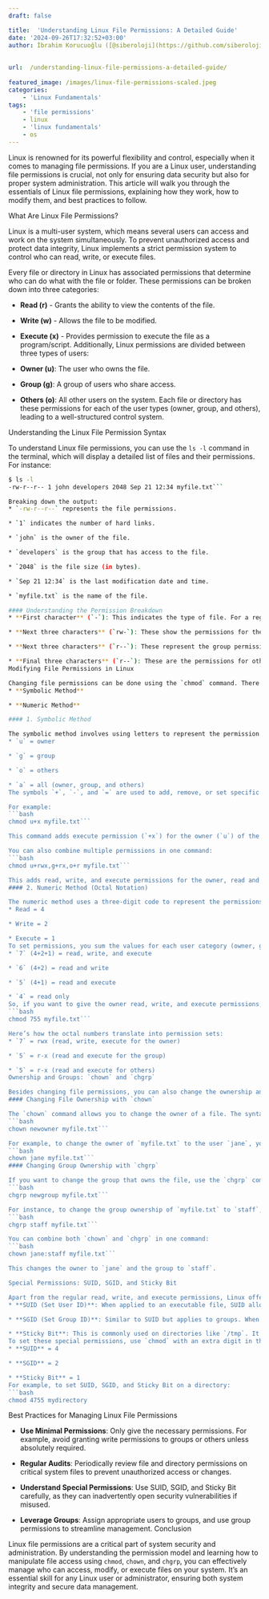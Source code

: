 ```yaml
---
draft: false

title:  'Understanding Linux File Permissions: A Detailed Guide'
date: '2024-09-26T17:32:52+03:00'
author: İbrahim Korucuoğlu ([@siberoloji](https://github.com/siberoloji))
 
 
url:  /understanding-linux-file-permissions-a-detailed-guide/
 
featured_image: /images/linux-file-permissions-scaled.jpeg
categories:
    - 'Linux Fundamentals'
tags:
    - 'file permissions'
    - linux
    - 'linux fundamentals'
    - os
---
```

Linux is renowned for its powerful flexibility and control, especially when it comes to managing file permissions. If you are a Linux user, understanding file permissions is crucial, not only for ensuring data security but also for proper system administration. This article will walk you through the essentials of Linux file permissions, explaining how they work, how to modify them, and best practices to follow.

What Are Linux File Permissions?

Linux is a multi-user system, which means several users can access and work on the system simultaneously. To prevent unauthorized access and protect data integrity, Linux implements a strict permission system to control who can read, write, or execute files.

Every file or directory in Linux has associated permissions that determine who can do what with the file or folder. These permissions can be broken down into three categories:
* **Read (r)** - Grants the ability to view the contents of the file.

* **Write (w)** - Allows the file to be modified.

* **Execute (x)** - Provides permission to execute the file as a program/script.
Additionally, Linux permissions are divided between three types of users:
* **Owner (u)**: The user who owns the file.

* **Group (g)**: A group of users who share access.

* **Others (o)**: All other users on the system.
Each file or directory has these permissions for each of the user types (owner, group, and others), leading to a well-structured control system.

Understanding the Linux File Permission Syntax

To understand Linux file permissions, you can use the `ls -l` command in the terminal, which will display a detailed list of files and their permissions. For instance:
```bash
$ ls -l
-rw-r--r-- 1 john developers 2048 Sep 21 12:34 myfile.txt```

Breaking down the output:
* `-rw-r--r--` represents the file permissions.

* `1` indicates the number of hard links.

* `john` is the owner of the file.

* `developers` is the group that has access to the file.

* `2048` is the file size (in bytes).

* `Sep 21 12:34` is the last modification date and time.

* `myfile.txt` is the name of the file.

#### Understanding the Permission Breakdown
* **First character** (`-`): This indicates the type of file. For a regular file, it’s `-`, for a directory it’s `d`.

* **Next three characters** (`rw-`): These show the permissions for the owner. In this case, the owner has read (r) and write (w) permissions, but not execute (x).

* **Next three characters** (`r--`): These represent the group permissions. Here, the group has read-only access.

* **Final three characters** (`r--`): These are the permissions for others (all other users), who also have read-only access.
Modifying File Permissions in Linux

Changing file permissions can be done using the `chmod` command. There are two methods to do this:
* **Symbolic Method**

* **Numeric Method**

#### 1. Symbolic Method

The symbolic method involves using letters to represent the permission categories and actions. Here's a breakdown of the syntax:
* `u` = owner

* `g` = group

* `o` = others

* `a` = all (owner, group, and others)
The symbols `+`, `-`, and `=` are used to add, remove, or set specific permissions.

For example:
```bash
chmod u+x myfile.txt```

This command adds execute permission (`+x`) for the owner (`u`) of the file `myfile.txt`.

You can also combine multiple permissions in one command:
```bash
chmod u+rwx,g+rx,o+r myfile.txt```

This adds read, write, and execute permissions for the owner, read and execute permissions for the group, and read permission for others.
#### 2. Numeric Method (Octal Notation)

The numeric method uses a three-digit code to represent the permissions. Each type of permission (read, write, execute) is assigned a value:
* Read = 4

* Write = 2

* Execute = 1
To set permissions, you sum the values for each user category (owner, group, others). For example:
* `7` (4+2+1) = read, write, and execute

* `6` (4+2) = read and write

* `5` (4+1) = read and execute

* `4` = read only
So, if you want to give the owner read, write, and execute permissions, the group read and execute permissions, and others only read permission, you would use:
```bash
chmod 755 myfile.txt```

Here’s how the octal numbers translate into permission sets:
* `7` = rwx (read, write, execute for the owner)

* `5` = r-x (read and execute for the group)

* `5` = r-x (read and execute for others)
Ownership and Groups: `chown` and `chgrp`

Besides changing file permissions, you can also change the ownership and group associated with a file using the `chown` and `chgrp` commands.
#### Changing File Ownership with `chown`

The `chown` command allows you to change the owner of a file. The syntax is:
```bash
chown newowner myfile.txt```

For example, to change the owner of `myfile.txt` to the user `jane`, you would use:
```bash
chown jane myfile.txt```
#### Changing Group Ownership with `chgrp`

If you want to change the group that owns the file, use the `chgrp` command:
```bash
chgrp newgroup myfile.txt```

For instance, to change the group ownership of `myfile.txt` to `staff`, use:
```bash
chgrp staff myfile.txt```

You can combine both `chown` and `chgrp` in one command:
```bash
chown jane:staff myfile.txt```

This changes the owner to `jane` and the group to `staff`.

Special Permissions: SUID, SGID, and Sticky Bit

Apart from the regular read, write, and execute permissions, Linux offers three special permissions:
* **SUID (Set User ID)**: When applied to an executable file, SUID allows users to execute the file with the permissions of the file’s owner. This is mostly used for system binaries like `passwd`.

* **SGID (Set Group ID)**: Similar to SUID but applies to groups. When applied to a directory, files created in that directory inherit the group ID of the directory rather than the user’s default group.

* **Sticky Bit**: This is commonly used on directories like `/tmp`. It ensures that only the owner of a file can delete or rename it, even if other users have write permissions for the directory.
To set these special permissions, use `chmod` with an extra digit in the numeric method:
* **SUID** = 4

* **SGID** = 2

* **Sticky Bit** = 1
For example, to set SUID, SGID, and Sticky Bit on a directory:
```bash
chmod 4755 mydirectory
```

Best Practices for Managing Linux File Permissions
* **Use Minimal Permissions**: Only give the necessary permissions. For example, avoid granting write permissions to groups or others unless absolutely required.

* **Regular Audits**: Periodically review file and directory permissions on critical system files to prevent unauthorized access or changes.

* **Understand Special Permissions**: Use SUID, SGID, and Sticky Bit carefully, as they can inadvertently open security vulnerabilities if misused.

* **Leverage Groups**: Assign appropriate users to groups, and use group permissions to streamline management.
Conclusion

Linux file permissions are a critical part of system security and administration. By understanding the permission model and learning how to manipulate file access using `chmod`, `chown`, and `chgrp`, you can effectively manage who can access, modify, or execute files on your system. It’s an essential skill for any Linux user or administrator, ensuring both system integrity and secure data management.
